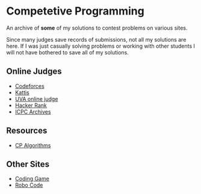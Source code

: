 # Competetive Programming

An archive of **some** of my solutions to contest problems on various sites.

Since many judges save records of submissions, not all my solutions are here. If I was just casually solving problems or working with other students I will not have bothered to save all of my solutions.


## Online Judges
- [Codeforces](https://codeforces.com/)
- [Kattis](https://open.kattis.com/)
- [UVA online judge](https://uva.onlinejudge.org/)
- [Hacker Rank](https://www.hackerrank.com/)
- [ICPC Archives](https://icpcarchive.ecs.baylor.edu/)

## Resources
- [CP Algorithms](https://cp-algorithms.com/)

## Other Sites
- [Coding Game](https://www.codingame.com/home)
- [Robo Code](https://robocode.sourceforge.io/)
